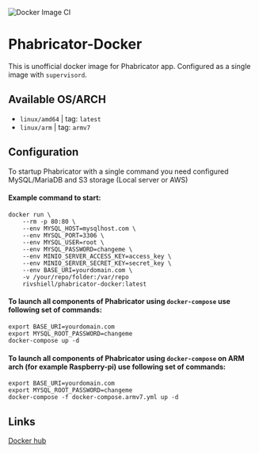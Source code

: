 ![Docker Image CI](https://github.com/ThelonKarrde/phabricator-docker/workflows/Docker%20Image%20CI/badge.svg)

# Phabricator-Docker

This is unofficial docker image for Phabricator app. Configured as a single image with `supervisord`.  

## Available OS/ARCH
* `linux/amd64` | tag: `latest`
* `linux/arm` | tag: `armv7`

## Configuration

To startup Phabricator with a single command you need configured MySQL/MariaDB and S3 storage (Local server or AWS)

#### Example command to start:
```
docker run \
    --rm -p 80:80 \
    --env MYSQL_HOST=mysqlhost.com \
    --env MYSQL_PORT=3306 \
    --env MYSQL_USER=root \
    --env MYSQL_PASSWORD=changeme \
    --env MINIO_SERVER_ACCESS_KEY=access_key \
    --env MINIO_SERVER_SECRET_KEY=secret_key \
    --env BASE_URI=yourdomain.com \
    -v /your/repo/folder:/var/repo
    rivshiell/phabricator-docker:latest
```


#### To launch all components of Phabricator using `docker-compose` use following set of commands:
```
export BASE_URI=yourdomain.com
export MYSQL_ROOT_PASSWORD=changeme
docker-compose up -d
```

#### To launch all components of Phabricator using `docker-compose` on ARM arch (for example Raspberry-pi) use following set of commands:
```
export BASE_URI=yourdomain.com
export MYSQL_ROOT_PASSWORD=changeme
docker-compose -f docker-compose.armv7.yml up -d
```

## Links
[Docker hub](https://hub.docker.com/repository/docker/rivshiell/phabricator-docker)